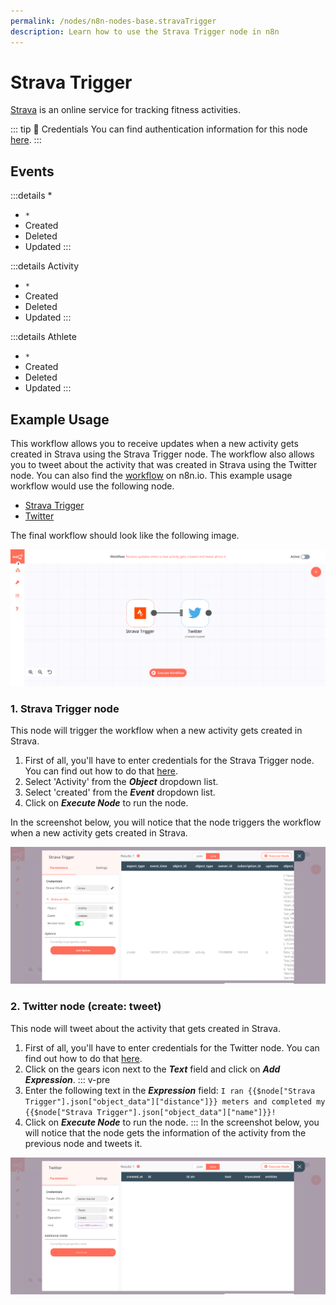 ```yaml
---
permalink: /nodes/n8n-nodes-base.stravaTrigger
description: Learn how to use the Strava Trigger node in n8n
---
```


# Strava Trigger

[Strava](https://www.strava.com/) is an online service for tracking fitness activities.

::: tip 🔑 Credentials
You can find authentication information for this node [here](../../../credentials/Strava/README.md).
:::

## Events

:::details *
- `*`
- Created
- Deleted
- Updated
:::

:::details Activity
- `*`
- Created
- Deleted
- Updated
:::

:::details Athlete
- `*`
- Created
- Deleted
- Updated
:::

## Example Usage

This workflow allows you to receive updates when a new activity gets created in Strava using the Strava Trigger node. The workflow also allows you to tweet about the activity that was created in Strava using the Twitter node. You can also find the [workflow](https://n8n.io/workflows/745) on n8n.io. This example usage workflow would use the following node.
- [Strava Trigger]()
- [Twitter](../../nodes/Twitter/README.md)

The final workflow should look like the following image.

![A workflow with the Strava Trigger node](./workflow.png)

### 1. Strava Trigger node

This node will trigger the workflow when a new activity gets created in Strava.

1. First of all, you'll have to enter credentials for the Strava Trigger node. You can find out how to do that [here](../../../credentials/Strava/README.md).
2. Select 'Activity' from the ***Object*** dropdown list.
3. Select 'created' from the ***Event*** dropdown list.
4. Click on ***Execute Node*** to run the node.

In the screenshot below, you will notice that the node triggers the workflow when a new activity gets created in Strava.

![Using the Strava Trigger node to receive updates when a new activity is created](./StravaTrigger_node.png)

### 2. Twitter node (create: tweet)

This node will tweet about the activity that gets created in Strava.

1. First of all, you'll have to enter credentials for the Twitter node. You can find out how to do that [here](../../../credentials/Twitter/README.md).
2. Click on the gears icon next to the ***Text*** field and click on ***Add Expression***.
::: v-pre
3. Enter the following text in the ***Expression*** field: `I ran {{$node["Strava Trigger"].json["object_data"]["distance"]}} meters and completed my {{$node["Strava Trigger"].json["object_data"]["name"]}}!`
4. Click on ***Execute Node*** to run the node.
:::
In the screenshot below, you will notice that the node gets the information of the activity from the previous node and tweets it.

![Using the Twitter node to tweet about the activity](./Twitter_node.png)
